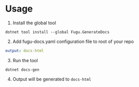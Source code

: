 Usage
=============================================================

1. Install the global tool

```
dotnet tool install --global Fugu.GenerateDocs
```

2. Add fugu-docs.yaml configuration file to root of your repo

```yaml
output: docs-html
```

3. Run the tool

```
dotnet docs-gen
```

4. Output will be generated to `docs-html`
